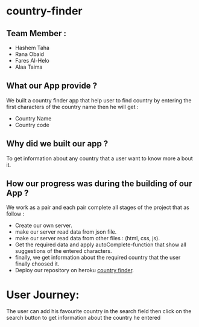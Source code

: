 # country-finder
## Team Member :
- Hashem Taha
- Rana Obaid
- Fares Al-Helo
- Alaa Taima
## What our App provide ?
We built a country finder app that help user to find country by entering  the first characters of the country name then he will get  :

- Country Name
- Country code

## Why did we built our app ?
To get information about any country that a user want to know more a bout it.

## How our progress was during the building of our App ?
We work as a pair and each pair complete all stages of the project that as follow :
* Create our own server.
* make our server read data from json file.
* make our server read data from other files : (html, css, js).
* Get the required data and apply autoComplete-function that show all suggestions of the entered characters.
* finally, we get information about the required country that the user finally choosed it.
* Deploy our repository on heroku [country finder](https://cuontry.herokuapp.com/).

# User Journey:
The user can add his favourite country in the search field then click on the search button to get information about the country he entered